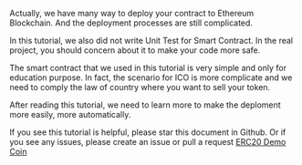 Actually, we have many way to deploy your contract to Ethereum Blockchain. And the deployment processes are still complicated.

In this tutorial, we also did not write Unit Test for Smart Contract. In the real project, you should concern about it to make your code more safe.

The smart contract that we used in this tutorial is very simple and only for education purpose. In fact, the scenario for ICO is more complicate and we need to comply the law of country where you want to sell your token.

After reading this tutorial, we need to learn more to make the deploment more easily, more automatically.

If you see this tutorial is helpful, please star this document in Github. Or if you see any issues, please create an issue or pull a request  [ERC20 Demo Coin](https://github.com/thanhson1085/DemoCoin)
